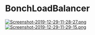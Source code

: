# BonchLoadBalancer
[![Screenshot-2019-12-29-11-28-27.png](https://i.postimg.cc/rwPQfvn8/Screenshot-2019-12-29-11-28-27.png)](https://postimg.cc/sM5YX0C8)
[![Screenshot-2019-12-29-11-29-15.png](https://i.postimg.cc/nr21B59f/Screenshot-2019-12-29-11-29-15.png)](https://postimg.cc/MfcR89Y9)
